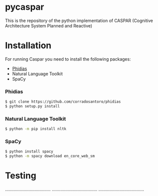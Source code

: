 # pycaspar

This is the repository of the python implementation of CASPAR (Cognitive Architecture System Planned and Reactive)

# Installation

For running Caspar you need to install the following packages:

* [Phidias](https://github.com/corradosantoro/phidias) 
* Natural Language Toolkit
* SpaCy


### Phidias

```sh
$ git clone https://github.com/corradosantoro/phidias
$ python setup.py install
```

### Natural Language Toolkit
```sh
$ python -m pip install nltk
```

### SpaCy

```sh
$ python install spacy
$ python -m spacy download en_core_web_sm
```

# Testing

.....................................
.....................................
.....................................


